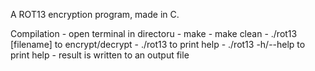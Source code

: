 A ROT13 encryption program, made in C.

Compilation
	- open terminal in directoru
	- make
	- make clean
	- ./rot13 [filename] to encrypt/decrypt
	- ./rot13 to print help
	- ./rot13 -h/--help to print help
	- result is written to an output file

